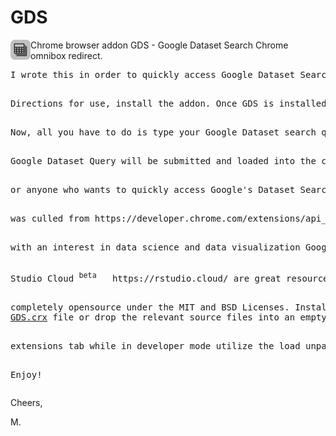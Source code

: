 # GDS
<img src="https://raw.githubusercontent.com/dev-tek/GDS/master/GDS-32.png" alt="GDS" width="32" height="32" align="left">

Chrome browser addon GDS - Google Dataset Search Chrome omnibox redirect. 

<pre>
I wrote this in order to quickly access Google Dataset Search directly from Chrome's omnibox. 
<p>
Directions for use, install the addon. Once GDS is installed type gds into Chrome's omnibox. Then depress your tab key once.
<p>
Now, all you have to do is type your Google Dataset search query into the omnibox and depress the enter / return key. Your
<p>
Google Dataset Query will be submitted and loaded into the current tab. Through this together for data scientists
<p>
or anyone who wants to quickly access Google's Dataset Search and preserve Chrome's default search engine. Most of the code
<p>
was culled from https://developer.chrome.com/extensions/api_index . 26 lines of code, I hope some may find it useful. For those 
<p>     
with an interest in data science and data visualization Google's Dataset Search  https://datasetsearch.research.google.com/ and R 
<p>
Studio Cloud <sup>beta</sup>   https://rstudio.cloud/ are great resources to explore and learn from. This small contribution is 
<p>     
completely opensource under the MIT and BSD Licenses. Installation, simply download the 
<a href="https://github.com/dev-tek/GDS/blob/master/GDS.crx?raw=true">GDS.crx</a> file or drop the relevant source files into an empty dir and from the 
<p>     
extensions tab while in developer mode utilize the load unpacked feature and select the directory you dropped the sources into. 
<p>     
Enjoy! 
</pre>     
Cheers, 
</p>
     M.

